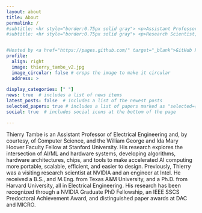 ```yaml
---
layout: about
title: About
permalink: /
#subtitle: <hr style="border:0.75px solid gray"> <p>Assistant Professor of Electrical Engineering and, by courtesy, of Computer Science,  Stanford University</a></p> <hr style="border:0.75px solid gray">
#subtitle: <hr style="border:0.75px solid gray"> <p>Research Scientist, NVIDIA <br>Incoming Assistant Professor in <a href="https://ee.stanford.edu/">Electrical Engineering</a>, <a href="https://www.stanford.edu/">Stanford University</a> (official start Sept. 2024)</p> <hr style="border:0.75px solid gray">


#Hosted by <a href="https://pages.github.com/" target="_blank">GitHub Pages</a>.
profile:
  align: right
  image: thierry_tambe_v2.jpg
  image_circular: false # crops the image to make it circular
  address: >
    
display_categories: [" "]
news: true  # includes a list of news items
latest_posts: false  # includes a list of the newest posts
selected_papers: true # includes a list of papers marked as "selected={true}"
social: true  # includes social icons at the bottom of the page

---
```

Thierry Tambe is an Assistant Professor of Electrical Engineering and, by courtesy, of Computer Science, and the William George and Ida Mary Hoover Faculty Fellow at Stanford University. His research explores the intersection of AI/ML and hardware systems, developing algorithms, hardware architectures, chips, and tools to make accelerated AI computing more portable, scalable, efficient, and easier to design. Previously, Thierry was a visiting research scientist at NVIDIA and an engineer at Intel. He received a B.S., and M.Eng. from Texas A&M University, and a Ph.D. from Harvard University, all in Electrical Engineering. His research has been recognized through a NVIDIA Graduate PhD Fellowship, an IEEE SSCS Predoctoral Achievement Award, and distinguished paper awards at DAC and MICRO.

<p> <br>
 </p>
